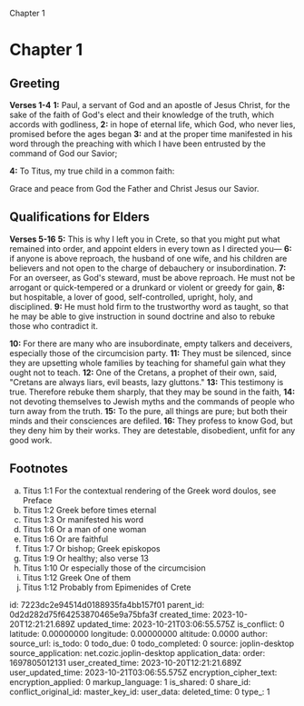 Chapter 1

# Chapter 1

## Greeting

**Verses 1-4**
**1:** Paul, a servant of God and an apostle of Jesus Christ, for the sake of the faith of God's elect and their knowledge of the truth, which accords with godliness,
**2:** in hope of eternal life, which God, who never lies, promised before the ages began
**3:** and at the proper time manifested in his word through the preaching with which I have been entrusted by the command of God our Savior;

**4:** To Titus, my true child in a common faith:

Grace and peace from God the Father and Christ Jesus our Savior.

## Qualifications for Elders

**Verses 5-16**
**5:** This is why I left you in Crete, so that you might put what remained into order, and appoint elders in every town as I directed you—
**6:** if anyone is above reproach, the husband of one wife, and his children are believers and not open to the charge of debauchery or insubordination.
**7:** For an overseer, as God's steward, must be above reproach. He must not be arrogant or quick-tempered or a drunkard or violent or greedy for gain,
**8:** but hospitable, a lover of good, self-controlled, upright, holy, and disciplined.
**9:** He must hold firm to the trustworthy word as taught, so that he may be able to give instruction in sound doctrine and also to rebuke those who contradict it.

**10:** For there are many who are insubordinate, empty talkers and deceivers, especially those of the circumcision party.
**11:** They must be silenced, since they are upsetting whole families by teaching for shameful gain what they ought not to teach.
**12:** One of the Cretans, a prophet of their own, said, "Cretans are always liars, evil beasts, lazy gluttons."
**13:** This testimony is true. Therefore rebuke them sharply, that they may be sound in the faith,
**14:** not devoting themselves to Jewish myths and the commands of people who turn away from the truth.
**15:** To the pure, all things are pure; but both their minds and their consciences are defiled.
**16:** They profess to know God, but they deny him by their works. They are detestable, disobedient, unfit for any good work.

## Footnotes

<ol type='a'>
	<li>Titus 1:1 For the contextual rendering of the Greek word doulos, see Preface</li>
	<li>Titus 1:2 Greek before times eternal</li>
	<li>Titus 1:3 Or manifested his word</li>
	<li>Titus 1:6 Or a man of one woman</li>
	<li>Titus 1:6 Or are faithful</li>
	<li>Titus 1:7 Or bishop; Greek episkopos</li>
	<li>Titus 1:9 Or healthy; also verse 13</li>
	<li>Titus 1:10 Or especially those of the circumcision</li>
	<li>Titus 1:12 Greek One of them</li>
	<li>Titus 1:12 Probably from Epimenides of Crete</li>
</ol>


id: 7223dc2e94514d0188935fa4bb157f01
parent_id: 0d2d282d75f64253870465e9a75bfa3f
created_time: 2023-10-20T12:21:21.689Z
updated_time: 2023-10-21T03:06:55.575Z
is_conflict: 0
latitude: 0.00000000
longitude: 0.00000000
altitude: 0.0000
author: 
source_url: 
is_todo: 0
todo_due: 0
todo_completed: 0
source: joplin-desktop
source_application: net.cozic.joplin-desktop
application_data: 
order: 1697805012131
user_created_time: 2023-10-20T12:21:21.689Z
user_updated_time: 2023-10-21T03:06:55.575Z
encryption_cipher_text: 
encryption_applied: 0
markup_language: 1
is_shared: 0
share_id: 
conflict_original_id: 
master_key_id: 
user_data: 
deleted_time: 0
type_: 1